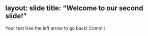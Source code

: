 layout: slide
title: “Welcome to our second slide!”
---
Your test
Use the left arrow to go back!
Commit
